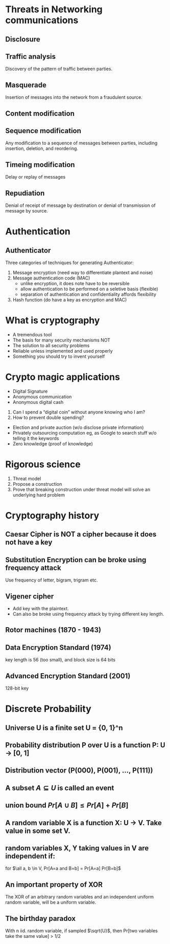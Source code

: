 # Threats in Networking communications
## Disclosure
## Traffic analysis
Discovery of the pattern of traffic between parties.
## Masquerade
Insertion of messages into the network from a fraudulent source.

## Content modification
## Sequence modification
Any modification to a sequence of messages between parties, including
insertion, deletion, and reordering.
## Timeing modification
Delay or replay of messages
## Repudiation
Denial of receipt of message by destination or denial of transmission of
message by source.

# Authentication
## Authenticator
Three categories of techniques for generating Authenticator:
1. Message encryption (need way to differentiate plantext and noise)
2. Message authentication code (MAC)
	- unlike encryption, it does note have to be reversible
	- allow authentication to be performed on a seletive basis (flexible)
	- separation of authentication and confidentiality affords flexibility
3. Hash function (do have a key as encryption and MAC)

# What is cryptography
- A tremendous tool
- The basis for many security mechanisms
NOT
- The solution to all security problems
- Reliable unless implemented and used properly
- Something you should try to invent yourself

# Crypto magic applications
- Digital Signature
- Anonymous communication
- Anonymous digital cash
1. Can I spend a “digital coin” without anyone knowing who I am?
2. How to prevent double spending?
- Election and private auction (w/o disclose private information)
- Privately outsourcing computation
  eg, as Google to search stuff w/o telling it the keywords
- Zero knowledge (proof of knowledge)

# Rigorous science
1. Threat model
2. Propose a construction
3. Prove that breaking construction under threat model will solve an underlying
hard problem

# Cryptography history
## Caesar Cipher is NOT a cipher because it does not have a key

## Substitution Encryption can be broke using frequency attack
Use frequency of letter, bigram, trigram etc.

## Vigener cipher
- Add key with the plaintext.
- Can also be broke using frequency attack by trying different key length.

## Rotor machines (1870 - 1943)

## Data Encryption Standard (1974)
key length is 56 (too small), and block size is 64 bits

## Advanced Encryption Standard (2001)
128-bit key

# Discrete Probability
## Universe U is a finite set U = {0, 1}^n
## Probability distribution P over U is a function P: U -> [0, 1]
## Distribution vector (P(000), P(001), ..., P(111))
## A subset $A \subseteq U$ is called an event
## union bound $Pr[A \cup B] \le Pr[A] + Pr[B]$
## A random variable X is a function X: U -> V. Take value in some set V.
## random variables X, Y taking values in V are independent if:
for $\all a, b \in V, Pr[A=a and B=b] = Pr[A=a] Pr[B=b]$

## An important property of XOR
The XOR of an arbitrary random variables and an independent uniform random
variable, will be a uniform variable.

## The birthday paradox
With n iid. random variable, if sampled $\sqrt{U}$, then 
  Pr[two variables take the same value] > 1/2


